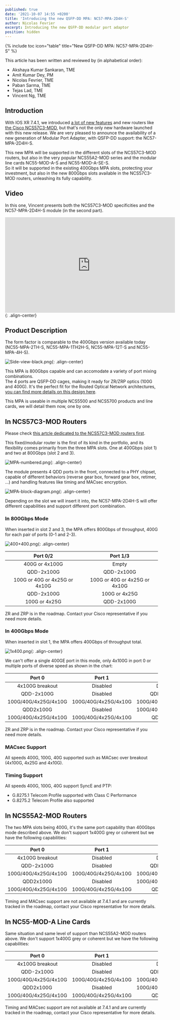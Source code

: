 ```yaml
---
published: true
date: '2021-10-07 14:55 +0200'
title: 'Introducing the new QSFP-DD MPA: NC57-MPA-2D4H-S'
author: Nicolas Fevrier
excerpt: Introducing the new QSFP-DD modular port adaptor
position: hidden
---
```

{% include toc icon="table" title="New QSFP-DD MPA: NC57-MPA-2D4H-S" %} 

This article has been written and reviewed by (in alphabetical order):
- Akshaya Kumar Sankaran, TME
- Amit Kumar Dey, PM
- Nicolas Fevrier, TME
- Paban Sarma, TME
- Tejas Lad, TME
- Vincent Ng, TME

## Introduction

With IOS XR 7.4.1, we introduced [a lot of new features](https://xrdocs.io/ncs5500/tutorials/iosxr-741-innovations/) and new routers like [the Cisco NCS57C3-MOD](https://xrdocs.io/ncs5500/tutorials/introducing-ncs57c3-mod/), but that's not the only new hardware launched with this new release. We are very pleased to announce the availability of a new generation of Modular Port Adapter, with QSFP-DD support: the NC57-MPA-2D4H-S.

This new MPA will be supported in the different slots of the NCS57C3-MOD routers, but also in the very popular NCS55A2-MOD series and the modular line cards NC55-MOD-A-S and NC55-MOD-A-SE-S.  
So it will be supported in the existing 400Gbps MPA slots, protecting your investment, but also in the new 800Gbps slots available in the NCS57C3-MOD routers, unleashing its fully capability.

## Video

In this one, Vincent presents both the NCS57C3-MOD specificities and the NC57-MPA-2D4H-S module (in the second part).

<iframe class="responsive" width="560" height="315" src="https://www.youtube.com/embed/MV2hNv4xn6Q" frameborder="0" allowfullscreen></iframe>{: .align-center}

## Product Description

The form factor is comparable to the 400Gbps version available today (NC55-MPA-2TH-S, NC55-MPA-1TH2H-S, NC55-MPA-12T-S and NC55-MPA-4H-S).

![Side-view-black.png]({{site.baseurl}}/images/Side-view-black.png){: .align-center}

This MPA is 800Gbps capable and can accomodate a variety of port mixing combinations.  
The 4 ports are QSFP-DD cages, making it ready for ZR/ZRP optics (100G and 400G). It's the perfect fit for the Routed Optical Network architectures, [you can find more details on this design here](https://www.cisco.com/c/en/us/solutions/service-provider/routed-optical-networking.html).

This MPA is useable in multiple NCS5500 and NCS5700 products and line cards, we will detail them now, one by one.

## In NCS57C3-MOD Routers

Please check [this artcle dedicated to the NCS57C3-MOD routers first](https://xrdocs.io/ncs5500/tutorials/introducing-ncs57c3-mod/).

This fixed/modular router is the first of its kind in the portfolio, and its flexibility comes primarily from the three MPA slots. One at 400Gbps (slot 1) and two at 800Gbps (slot 2 and 3).

![MPA-numbered.png]({{site.baseurl}}/images/MPA-numbered.png){: .align-center}

The module presents 4 QDD ports in the front, connected to a PHY chipset, capable of different behaviors (reverse gear box, forward gear box, retimer, ...) and handling features like timing and MACsec encryption.

![MPA-block-diagram.png]({{site.baseurl}}/images/MPA-block-diagram.png){: .align-center}

Depending on the slot we will insert it into, the NC57-MPA-2D4H-S will offer different capabilities and support different port combination. 

### In 800Gbps Mode

When inserted in slot 2 and 3, the MPA offers 800Gbps of throughput, 400G for each pair of ports (0-1 and 2-3).

![400+400.png]({{site.baseurl}}/images/400+400.png){: .align-center}

| Port 0/2 | Port 1/3 |
|:-----:|:-----:|
| 400G or 4x100G | Empty |
| QDD-2x100G | QDD-2x100G |
| 100G or 40G or 4x25G or 4x10G | 100G or 40G or 4x25G or 4x10G |
| QDD-2x100G | 100G or 4x25G |
| 100G or 4x25G | QDD-2x100G |

ZR and ZRP is in the roadmap. Contact your Cisco representative if you need more details.

### In 400Gbps Mode

When inserted in slot 1, the MPA offers 400Gbps of throughput total.

![1x400.png]({{site.baseurl}}/images/1x400.png){: .align-center}

We can't offer a single 400GE port in this mode, only 4x100G in port 0 or multiple ports of diverse speed as shown in the chart:

| Port 0 | Port 1 | Port 2 | Port 3 |
|:-----:|:-----:|:-----:|:-----:|
| 4x100G breakout | Disabled | Disabled | Disabled |
| QDD-2x100G | Disabled | QDD-2x100G | Disabled |
| 100G/40G/4x25G/4x10G | 100G/40G/4x25G/4x10G | 100G/40G/4x25G/4x10G | 100G/40G/4x25G/4x10G |
| QDD2x100G | Disabled | 100G/40G/4x25G/4x10G | 100G/40G/4x25G/4x10G |
| 100G/40G/4x25G/4x10G | 100G/40G/4x25G/4x10G | QDD2x100G | Disabled |

ZR and ZRP is in the roadmap. Contact your Cisco representative if you need more details.

### MACsec Support

All speeds 400G, 100G, 40G supported such as MACsec over breakout (4x100G, 4x25G and 4x10G).

### Timing Support

All speeds 400G, 100G, 40G support SyncE and PTP:  
- G.8275.1 Telecom Profile supported with Class C Performance
- G.8275.2 Telecom Profile also supported

## In NCS55A2-MOD Routers

The two MPA slots being 400G, it's the same port capability than 400Gbps mode described above. We don't support 1x400G grey or coherent but we have the following capabilities:

| Port 0 | Port 1 | Port 2 | Port 3 |
|:-----:|:-----:|:-----:|:-----:|
| 4x100G breakout | Disabled | Disabled | Disabled |
| QDD-2x100G | Disabled | QDD-2x100G | Disabled |
| 100G/40G/4x25G/4x10G | 100G/40G/4x25G/4x10G | 100G/40G/4x25G/4x10G | 100G/40G/4x25G/4x10G |
| QDD2x100G | Disabled | 100G/40G/4x25G/4x10G | 100G/40G/4x25G/4x10G |
| 100G/40G/4x25G/4x10G | 100G/40G/4x25G/4x10G | QDD2x100G | Disabled |

Timing and MACsec support are not available at 7.4.1 and are currently tracked in the roadmap, contact your Cisco representative for more details.

## In NC55-MOD-A Line Cards

Same situation and same level of support than NCS55A2-MOD routers above.  We don't support 1x400G grey or coherent but we have the following capabilities:

| Port 0 | Port 1 | Port 2 | Port 3 |
|:-----:|:-----:|:-----:|:-----:|
| 4x100G breakout | Disabled | Disabled | Disabled |
| QDD-2x100G | Disabled | QDD-2x100G | Disabled |
| 100G/40G/4x25G/4x10G | 100G/40G/4x25G/4x10G | 100G/40G/4x25G/4x10G | 100G/40G/4x25G/4x10G |
| QDD2x100G | Disabled | 100G/40G/4x25G/4x10G | 100G/40G/4x25G/4x10G |
| 100G/40G/4x25G/4x10G | 100G/40G/4x25G/4x10G | QDD2x100G | Disabled |

Timing and MACsec support are not available at 7.4.1 and are currently tracked in the roadmap, contact your Cisco representative for more details.
